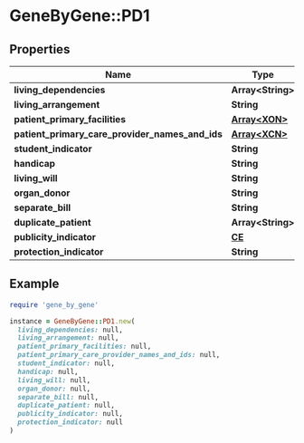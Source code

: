 # GeneByGene::PD1

## Properties

| Name | Type | Description | Notes |
| ---- | ---- | ----------- | ----- |
| **living_dependencies** | **Array&lt;String&gt;** |  | [optional] |
| **living_arrangement** | **String** |  | [optional] |
| **patient_primary_facilities** | [**Array&lt;XON&gt;**](XON.md) |  | [optional] |
| **patient_primary_care_provider_names_and_ids** | [**Array&lt;XCN&gt;**](XCN.md) |  | [optional] |
| **student_indicator** | **String** |  | [optional] |
| **handicap** | **String** |  | [optional] |
| **living_will** | **String** |  | [optional] |
| **organ_donor** | **String** |  | [optional] |
| **separate_bill** | **String** |  | [optional] |
| **duplicate_patient** | **Array&lt;String&gt;** |  | [optional] |
| **publicity_indicator** | [**CE**](CE.md) |  | [optional] |
| **protection_indicator** | **String** |  | [optional] |

## Example

```ruby
require 'gene_by_gene'

instance = GeneByGene::PD1.new(
  living_dependencies: null,
  living_arrangement: null,
  patient_primary_facilities: null,
  patient_primary_care_provider_names_and_ids: null,
  student_indicator: null,
  handicap: null,
  living_will: null,
  organ_donor: null,
  separate_bill: null,
  duplicate_patient: null,
  publicity_indicator: null,
  protection_indicator: null
)
```

